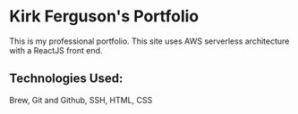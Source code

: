 # Kirk Ferguson's Portfolio
This is my professional portfolio.  This site uses AWS serverless architecture with a ReactJS front end.

## Technologies Used:

Brew, Git and Github, SSH, HTML, CSS
